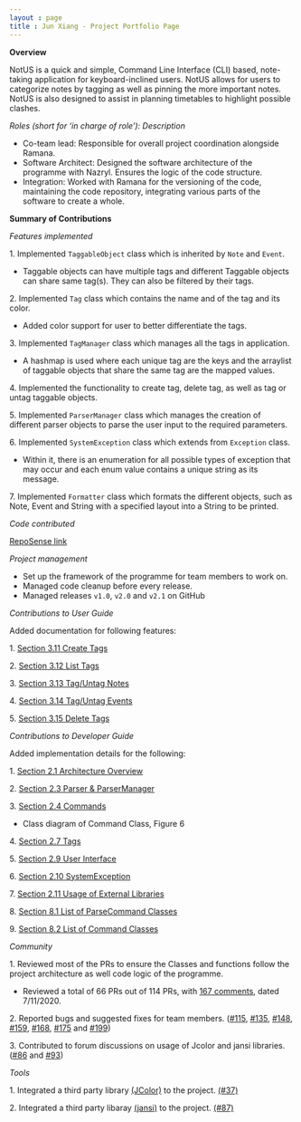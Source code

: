 ```yaml
---
layout : page
title : Jun Xiang - Project Portfolio Page
---
```


<!-- @@author chongjx -->
**Overview**

NotUS is a quick and simple, Command Line Interface (CLI) based, note-taking application for keyboard-inclined users. NotUS allows for users to categorize notes by tagging as well as pinning the more important notes. NotUS is also designed to assist in planning timetables to highlight possible clashes.

*Roles (short for ‘in charge of role’): Description*

- Co-team lead: Responsible for overall project coordination alongside Ramana.
- Software Architect: Designed the software  architecture of the programme with Nazryl. Ensures the logic of the code structure. 
- Integration: Worked with Ramana for the versioning of the code, maintaining the code repository, integrating various parts of the software to create a whole.

**Summary of Contributions**

*Features implemented*

1\. Implemented `TaggableObject` class which is inherited by `Note` and `Event`. 
- Taggable objects can have multiple tags and different Taggable objects can share same tag(s). They can also be filtered by their tags.

2\. Implemented `Tag` class which contains the name and of the tag and its color.
- Added color support for user to better differentiate the tags.

3\. Implemented `TagManager` class which manages all the tags in application. 
- A hashmap is used where each unique tag are the keys and the arraylist of taggable objects that share the same tag are the mapped values.

4\. Implemented the functionality to create tag, delete tag, as well as tag or untag taggable objects.

5\. Implemented `ParserManager` class which manages the creation of different parser objects to parse the user input to the required parameters.

<div style="page-break-after: always;"></div>

6\. Implemented `SystemException` class which extends from `Exception` class.
- Within it, there is an enumeration for all possible types of exception that may occur and each enum value contains a unique string as its message.

7\. Implemented `Formatter` class which formats the different objects, such as Note, Event and String with a specified layout into a String to be printed.
    
*Code contributed*

[RepoSense link](https://nus-cs2113-ay2021s1.github.io/tp-dashboard/#breakdown=true&search=chongjx&sort=groupTitle&sortWithin=title&since=2020-09-27&timeframe=commit&mergegroup=&groupSelect=groupByRepos&checkedFileTypes=docs~functional-code~test-code~other)

*Project management*

- Set up the framework of the programme for team members to work on.
- Managed code cleanup before every release.
- Managed releases `v1.0`, `v2.0` and `v2.1` on GitHub

*Contributions to User Guide*

Added documentation for following features:

1\. [Section 3.11 Create Tags](https://ay2021s1-cs2113-t13-1.github.io/tp/UserGuide.html#create-t)

2\. [Section 3.12 List Tags](https://ay2021s1-cs2113-t13-1.github.io/tp/UserGuide.html#list-t)

3\. [Section 3.13 Tag/Untag Notes](https://ay2021s1-cs2113-t13-1.github.io/tp/UserGuide.html#tag-n)

4\. [Section 3.14 Tag/Untag Events](https://ay2021s1-cs2113-t13-1.github.io/tp/UserGuide.html#tag-e)

5\. [Section 3.15 Delete Tags](https://ay2021s1-cs2113-t13-1.github.io/tp/UserGuide.html#delete-t)

*Contributions to Developer Guide*

Added implementation details for the following:

1\. [Section 2.1 Architecture Overview](https://ay2021s1-cs2113-t13-1.github.io/tp/DeveloperGuide.html#overview)

2\. [Section 2.3 Parser & ParserManager](https://ay2021s1-cs2113-t13-1.github.io/tp/DeveloperGuide.html#parserManager)

<div style="page-break-after: always;"></div>

3\. [Section 2.4 Commands](https://ay2021s1-cs2113-t13-1.github.io/tp/DeveloperGuide.html#commands)
- Class diagram of Command Class, Figure 6

4\. [Section 2.7 Tags](https://ay2021s1-cs2113-t13-1.github.io/tp/DeveloperGuide.html#tag)

5\. [Section 2.9 User Interface](https://ay2021s1-cs2113-t13-1.github.io/tp/DeveloperGuide.html#ui)

6\. [Section 2.10 SystemException](https://ay2021s1-cs2113-t13-1.github.io/tp/DeveloperGuide.html#exception)

7\. [Section 2.11 Usage of External Libraries](https://ay2021s1-cs2113-t13-1.github.io/tp/DeveloperGuide.html#color)

8\. [Section 8.1 List of ParseCommand Classes](https://ay2021s1-cs2113-t13-1.github.io/tp/DeveloperGuide.html#parseXYZCommands)

9\. [Section 8.2 List of Command Classes](https://ay2021s1-cs2113-t13-1.github.io/tp/DeveloperGuide.html#XYZCommands)

*Community*

1\. Reviewed most of the PRs to ensure the Classes and functions follow the project architecture as well code logic of the programme.
- Reviewed a total of 66 PRs out of 114 PRs, with [167 comments](https://nus-cs2113-ay2021s1.github.io/dashboards/contents/tp-comments.html), dated 7/11/2020.

2\. Reported bugs and suggested fixes for team members. ([#115](https://github.com/AY2021S1-CS2113-T13-1/tp/issues/115), [#135](https://github.com/AY2021S1-CS2113-T13-1/tp/issues/135), [#148](https://github.com/AY2021S1-CS2113-T13-1/tp/issues/148), [#159](https://github.com/AY2021S1-CS2113-T13-1/tp/issues/159), [#168](https://github.com/AY2021S1-CS2113-T13-1/tp/issues/168), [#175](https://github.com/AY2021S1-CS2113-T13-1/tp/issues/175) and [#199](https://github.com/AY2021S1-CS2113-T13-1/tp/issues/199))

3\. Contributed to forum discussions on usage of Jcolor and jansi libraries. ([#86](https://github.com/nus-cs2113-AY2021S1/forum/issues/86) and [#93](https://github.com/nus-cs2113-AY2021S1/forum/issues/93))

*Tools*

1\. Integrated a third party library [(JColor)](https://github.com/dialex/JColor) to the project. [(#37)](https://github.com/AY2021S1-CS2113-T13-1/tp/pull/37)

2\. Integrated a third party libaray [(jansi)](https://fusesource.github.io/jansi) to the project. [(#87)](https://github.com/AY2021S1-CS2113-T13-1/tp/pull/87)


<div style="page-break-after: always;"></div>
